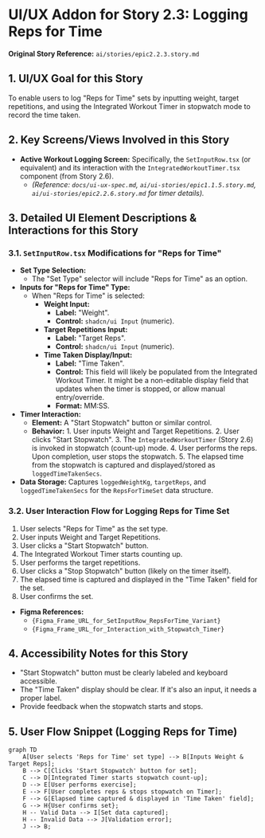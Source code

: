 # UI/UX Addon for Story 2.3: Logging Reps for Time

**Original Story Reference:** `ai/stories/epic2.2.3.story.md`

## 1. UI/UX Goal for this Story

To enable users to log "Reps for Time" sets by inputting weight, target repetitions, and using the Integrated Workout Timer in stopwatch mode to record the time taken.

## 2. Key Screens/Views Involved in this Story

- **Active Workout Logging Screen:** Specifically, the `SetInputRow.tsx` (or equivalent) and its interaction with the `IntegratedWorkoutTimer.tsx` component (from Story 2.6).
  - _(Reference: `docs/ui-ux-spec.md`, `ai/ui-stories/epic1.1.5.story.md`, `ai/ui-stories/epic2.2.6.story.md` for timer details)._

## 3. Detailed UI Element Descriptions & Interactions for this Story

### 3.1. `SetInputRow.tsx` Modifications for "Reps for Time"

- **Set Type Selection:**
  - The "Set Type" selector will include "Reps for Time" as an option.
- **Inputs for "Reps for Time" Type:**
  - When "Reps for Time" is selected:
    - **Weight Input:**
      - **Label:** "Weight".
      - **Control:** `shadcn/ui Input` (numeric).
    - **Target Repetitions Input:**
      - **Label:** "Target Reps".
      - **Control:** `shadcn/ui Input` (numeric).
    - **Time Taken Display/Input:**
      - **Label:** "Time Taken".
      - **Control:** This field will likely be populated from the Integrated Workout Timer. It might be a non-editable display field that updates when the timer is stopped, or allow manual entry/override.
      - **Format:** MM:SS.
- **Timer Interaction:**
  - **Element:** A "Start Stopwatch" button or similar control.
  - **Behavior:** 1. User inputs Weight and Target Repetitions. 2. User clicks "Start Stopwatch". 3. The `IntegratedWorkoutTimer` (Story 2.6) is invoked in stopwatch (count-up) mode. 4. User performs the reps. Upon completion, user stops the stopwatch. 5. The elapsed time from the stopwatch is captured and displayed/stored as `loggedTimeTakenSecs`.
- **Data Storage:** Captures `loggedWeightKg`, `targetReps`, and `loggedTimeTakenSecs` for the `RepsForTimeSet` data structure.

### 3.2. User Interaction Flow for Logging Reps for Time Set

1. User selects "Reps for Time" as the set type.
2. User inputs Weight and Target Repetitions.
3. User clicks a "Start Stopwatch" button.
4. The Integrated Workout Timer starts counting up.
5. User performs the target repetitions.
6. User clicks a "Stop Stopwatch" button (likely on the timer itself).
7. The elapsed time is captured and displayed in the "Time Taken" field for the set.
8. User confirms the set.

- **Figma References:**
  - `{Figma_Frame_URL_for_SetInputRow_RepsForTime_Variant}`
  - `{Figma_Frame_URL_for_Interaction_with_Stopwatch_Timer}`

## 4. Accessibility Notes for this Story

- "Start Stopwatch" button must be clearly labeled and keyboard accessible.
- The "Time Taken" display should be clear. If it's also an input, it needs a proper label.
- Provide feedback when the stopwatch starts and stops.

## 5. User Flow Snippet (Logging Reps for Time)

```mermaid
graph TD
    A[User selects 'Reps for Time' set type] --> B[Inputs Weight & Target Reps];
    B --> C[Clicks 'Start Stopwatch' button for set];
    C --> D[Integrated Timer starts stopwatch count-up];
    D --> E[User performs exercise];
    E --> F[User completes reps & stops stopwatch on Timer];
    F --> G[Elapsed time captured & displayed in 'Time Taken' field];
    G --> H{User confirms set};
    H -- Valid Data --> I[Set data captured];
    H -- Invalid Data --> J[Validation error];
    J --> B;
```
